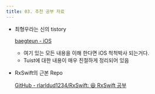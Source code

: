 ```yaml
---
title: 03. 추천 공부 자료
---
```



- 최형우라는 신의 tistory
    
    [baegteun - iOS](https://baegteun.tistory.com)
    
    - 여기 있는 모든 내용을 이해 한다면 iOS 척척박사 되는거다.
    - Tuist에 대한 내용이 매우 친절하게 정리되어 있음
- RxSwift의 근본 Repo
    
    [GitHub - rlarldud1234/RxSwift: 😆 RxSwift 공부](https://github.com/rlarldud1234/RxSwift)